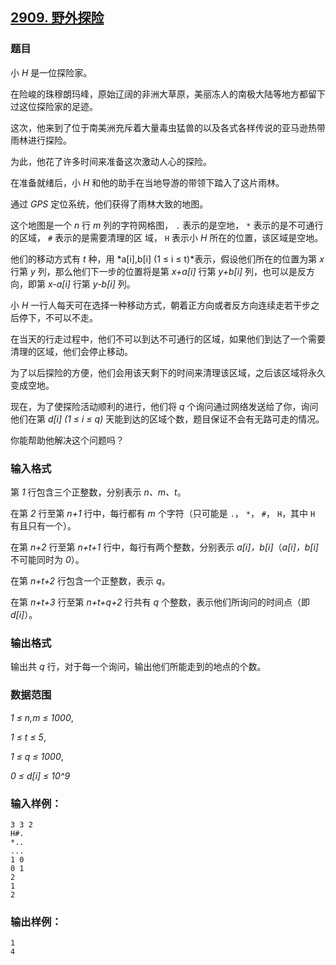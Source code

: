 ## [2909. 野外探险](https://www.acwing.com/problem/content/2912/)

### 题目

小 *H* 是一位探险家。

在险峻的珠穆朗玛峰，原始辽阔的非洲大草原，美丽冻人的南极大陆等地方都留下过这位探险家的足迹。

这次，他来到了位于南美洲充斥着大量毒虫猛兽的以及各式各样传说的亚马逊热带雨林进行探险。

为此，他花了许多时间来准备这次激动人心的探险。

在准备就绪后，小 *H* 和他的助手在当地导游的带领下踏入了这片雨林。

通过 *GPS* 定位系统，他们获得了雨林大致的地图。

这个地图是一个 *n* 行 *m* 列的字符网格图， `.` 表示的是空地， `*` 表示的是不可通行的区域， `#` 表示的是需要清理的区 域， `H` 表示小 *H* 所在的位置，该区域是空地。

他们的移动方式有 *t* 种，用 *a[i],b[i] (1 ≤ i ≤ t)*表示，假设他们所在的位置为第 *x* 行第 *y* 列，那么他们下一步的位置将是第 *x+a[i]* 行第 *y+b[i]* 列，也可以是反方向，即第 *x-a[i]* 行第 *y-b[i]* 列。

小 *H* 一行人每天可在选择一种移动方式，朝着正方向或者反方向连续走若干步之后停下，不可以不走。

在当天的行走过程中，他们不可以到达不可通行的区域，如果他们到达了一个需要清理的区域，他们会停止移动。

为了以后探险的方便，他们会用该天剩下的时间来清理该区域，之后该区域将永久变成空地。

现在，为了使探险活动顺利的进行，他们将 *q* 个询问通过网络发送给了你，询问他们在第 *d[i] (1 ≤ i ≤ q)* 天能到达的区域个数，题目保证不会有无路可走的情况。

你能帮助他解决这个问题吗？

### 输入格式

第 *1* 行包含三个正整数，分别表示 *n、m、t*。

在第 *2* 行至第 *n+1* 行中，每行都有 *m* 个字符（只可能是 `.`， `*`， `#`， `H`，其中 `H` 有且只有一个）。

在第 *n+2* 行至第 *n+t+1* 行中，每行有两个整数，分别表示 *a[i]，b[i]*（*a[i]，b[i]* 不可能同时为 *0*）。

在第 *n+t+2* 行包含一个正整数，表示 *q*。

在第 *n+t+3* 行至第 *n+t+q+2* 行共有 *q* 个整数，表示他们所询问的时间点（即 *d[i]*）。

### 输出格式

输出共 *q* 行，对于每一个询问，输出他们所能走到的地点的个数。

### 数据范围

*1 ≤ n,m ≤ 1000*,

*1 ≤ t ≤ 5*,

*1 ≤ q ≤ 1000*,

*0 ≤ d[i] ≤ 10^9*

### 输入样例：

```
3 3 2
H#.
*..
...
1 0
0 1
2
1
2
```

### 输出样例：

```
1
4
```
